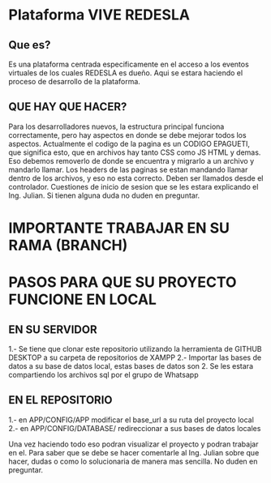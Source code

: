 # Plataforma VIVE REDESLA

## Que es?

Es una plataforma centrada especificamente en el acceso a los eventos virtuales de los cuales REDESLA es dueño. 
Aqui se estara haciendo el proceso de desarrollo de la plataforma.

## QUE HAY QUE HACER?

Para los desarrolladores nuevos, la estructura principal funciona correctamente, pero hay aspectos en donde se debe mejorar todos los aspectos. 
Actualmente el codigo de la pagina es un CODIGO EPAGUETI, que significa esto, que en archivos hay tanto CSS como JS HTML y demas. Eso debemos removerlo de donde se encuentra y migrarlo a un archivo y mandarlo llamar. Los headers de las paginas se estan mandando llamar dentro de los archivos, y eso no esta correcto. Deben ser llamados desde el controlador. Cuestiones de inicio de sesion que se les estara explicando el Ing. Julian. Si tienen alguna duda no duden en preguntar.

# IMPORTANTE TRABAJAR EN SU RAMA (BRANCH)

# PASOS PARA QUE SU PROYECTO FUNCIONE EN LOCAL

## EN SU SERVIDOR

1.- Se tiene que clonar este repositorio utilizando la herramienta de GITHUB DESKTOP a su carpeta de repositorios de XAMPP
2.- Importar las bases de datos a su base de datos local, estas bases de datos son 2. Se les estara compartiendo los archivos sql por el grupo de Whatsapp

## EN EL REPOSITORIO

1.- en APP/CONFIG/APP modificar el base_url a su ruta del proyecto local
2.- en APP/CONFIG/DATABASE/ redireccionar a sus bases de datos locales

Una vez haciendo todo eso podran visualizar el proyecto y podran trabajar en el. Para saber que se debe se hacer comentarle al Ing. Julian sobre que hacer, dudas o como lo solucionaria de manera mas sencilla. No duden en preguntar.
